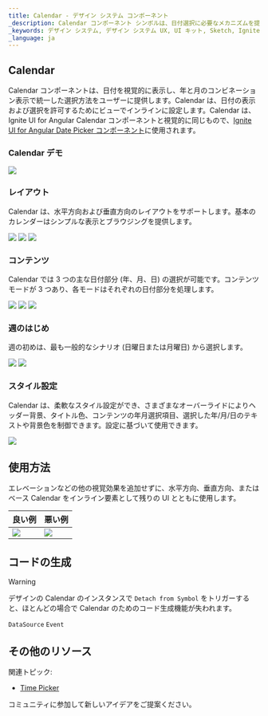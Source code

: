 ```yaml
---
title: Calendar - デザイン システム コンポーネント
_description: Calendar コンポーネント シンボルは、日付選択に必要なメカニズムを提供する日付のビジュアル表現として使用します。
_keywords: デザイン システム, デザイン システム UX, UI キット, Sketch, Ignite UI for Angular, Sketch to Angular, Angular, Angular デザイン システム, Sketch からコードをエクスポート, Angular 用のデザイン キット, Sketch HTML, Sketch to HTML, Sketch UI キット
_language: ja
---
```


## Calendar

Calendar コンポーネントは、日付を視覚的に表示し、年と月のコンビネーション表示で統一した選択方法をユーザーに提供します。Calendar は、日付の表示および選択を許可するためにビューでインラインに設定します。Calendar は、Ignite UI for Angular Calendar コンポーネントと視覚的に同じもので、[Ignite UI for Angular Date Picker コンポーネント](https://jp.infragistics.com/products/ignite-ui-angular/angular/components/date_picker.html)に使用されます。

### Calendar デモ

<img class="responsive-img" src="../images/calendar_demo.png" srcset="../images/calendar_demo@2x.png 2x" />

### レイアウト

Calendar は、水平方向および垂直方向のレイアウトをサポートします。基本のカレンダーはシンプルな表示とブラウジングを提供します。

<img class="responsive-img" src="../images/calendar_horizontal.png" srcset="../images/calendar_horizontal@2x.png 2x" />
<img class="responsive-img" src="../images/calendar_vertical.png" srcset="../images/calendar_vertical@2x.png 2x" />
<img class="responsive-img" src="../images/calendar_base.png" srcset="../images/calendar_base@2x.png 2x" />

### コンテンツ

Calendar では 3 つの主な日付部分 (年、月、日) の選択が可能です。コンテンツ モードが 3 つあり、各モードはそれぞれの日付部分を処理します。

<img class="responsive-img" src="../images/calendar_days.png" srcset="../images/calendar_days@2x.png 2x" />
<img class="responsive-img" src="../images/calendar_months.png" srcset="../images/calendar_months@2x.png 2x" />
<img class="responsive-img" src="../images/calendar_years.png" srcset="../images/calendar_years@2x.png 2x" />

### 週のはじめ

週の初めは、最も一般的なシナリオ (日曜日または月曜日) から選択します。

<img class="responsive-img" src="../images/calendar_sun.png" srcset="../images/calendar_sun@2x.png 2x" />
<img class="responsive-img" src="../images/calendar_mon.png" srcset="../images/calendar_mon@2x.png 2x" />

### スタイル設定

Calendar は、柔軟なスタイル設定ができ、さまざまなオーバーライドによりヘッダー背景、タイトル色、コンテンツの年月選択項目、選択した年/月/日のテキストや背景色を制御できます。設定に基づいて使用できます。

<img class="responsive-img" src="../images/calendar_styling.png" srcset="../images/calendar_styling@2x.png 2x" />

## 使用方法

エレベーションなどの他の視覚効果を追加せずに、水平方向、垂直方向、またはベース Calendar をインライン要素として残りの UI とともに使用します。

| 良い例                                                                                 |悪い例                                                                                  |
| ---------------------------------------------------------------------------------- | -------------------------------------------------------------------------------------- |
| <img class="responsive-img" src="../images/calendar_do1.png" srcset="../images/calendar_do1@2x.png 2x" />|<img class="responsive-img" src="../images/calendar_dont1.png" srcset="../images/calendar_dont1@2x.png 2x" /> |

## コードの生成

> [!WARNING]
> デザインの Calendar のインスタンスで `Detach from Symbol` をトリガーすると、ほとんどの場合で Calendar のためのコード生成機能が失われます。

`DataSource`
`Event`

## その他のリソース

関連トピック:

- [Time Picker](time-picker.md)
  <div class="divider--half"></div>

コミュニティに参加して新しいアイデアをご提案ください。


